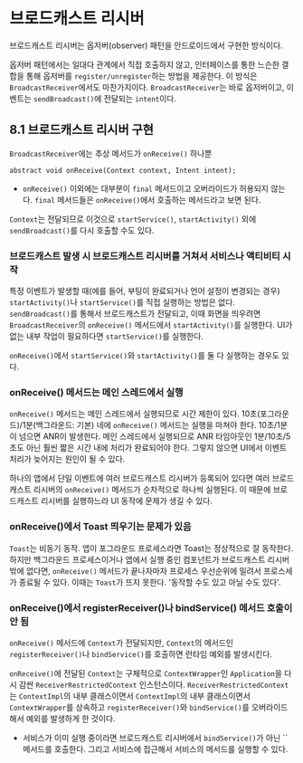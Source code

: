 # 브로드캐스트 리시버

브로드캐스트 리시버는 옵저버(observer) 패턴을 안드로이드에서 구현한 방식이다.

옵저버 패턴에서는 일대다 관계에서 직접 호출하지 않고, 인터페이스를 통한 느슨한 결합을 통해 옵저버를 `register/unregister`하는 방법을 제공한다. 이 방식은 `BroadcastReceiver`에서도 마찬가지이다. `BroadcastReceiver`는 바로 옵저버이고, 이벤트는 `sendBroadcast()`에 전달되는 `intent`이다.

## 8.1 브로드캐스트 리시버 구현
`BroadcastReceiver`에는 추상 메서드가 `onReceive()` 하나뿐

```
abstract void onReceive(Context context, Intent intent);
```

* `onReceive()` 이외에는 대부분이 `final` 메서드이고 오버라이드가 허용되지 않는다. `final` 메서드들은 `onReceive()`에서 호출하는 메서드라고 보면 된다.

`Context`는 전달되므로 이것으로 `startService()`, `startActivity()` 외에 `sendBroadcast()`를 다시 호출할 수도 있다.

### 브로드캐스트 발생 시 브로드캐스트 리시버를 거쳐서 서비스나 액티비티 시작
특정 이벤트가 발생할 때(에를 들어, 부팅이 완료되거나 언어 설정이 변경되는 경우) `startActivity()`나 `startService()`를 직접 실행하는 방법은 없다. `sendBroadcast()`를 통해서 브로드캐스트가 전달되고, 이때 화면을 띄우려면 `BroadcastReceiver`의 `onReceive()` 메서드에서 `startActivity()`를 실행한다. UI가 없는 내부 작업이 필요하다면 `startService()`를 실행한다.

`onReceive()`에서 `startService()`와 `startActivity()`를 둘 다 실행하는 경우도 있다.

### onReceive() 메서드는 메인 스레드에서 실행
`onReceive()` 메서드는 메인 스레드에서 실행되므로 시간 제한이 있다. 10초(포그라운드)/1분(백그라운드: 기본) 네에 `onReceive()` 메서드는 실행을 마쳐야 한다. 10초/1분이 넘으면 ANR이 발생한다. 메인 스레드에서 실행되므로 ANR 타임아웃인 1분/10초/5초도 아닌 훨씬 짧은 시간 내에 처리가 완료되어야 한다. 그렇지 않으면 UI에서 이벤트 처리가 늦어지는 원인이 될 수 있다.

하나의 앱에서 단일 이벤트에 여러 브로드캐스트 리시버가 등록되어 있다면 여러 브로드캐스트 리시버의 `onReceive()` 메서드가 순차적으로 하나씩 실행된다. 이 때문에 브로드캐스트 리시버를 실행하느라 UI 동작에 문제가 생길 수 있다.

### onReceive()에서 Toast 띄우기는 문제가 있음
`Toast`는 비동기 동작. 앱이 포그라운드 프로세스라면 Toast는 정상적으로 잘 동작한다. 하지만 백그라운드 프로세스이거나 앱에서 실행 중인 컴포넌트가 브로드캐스트 리시버밖에 없다면, `onReceive()` 메서드가 끝나자마자 프로세스 우선순위에 밀려서 프로스세가 종료될 수 있다. 이때는 `Toast`가 뜨지 못한다. '동작할 수도 있고 아닐 수도 있다'.

### onReceive()에서 registerReceiver()나 bindService() 메서드 호출이 안 됨
`onReceive()` 메서드에 `Context`가 전달되지만, `Context`의 메서드인 `registerReceiver()`나 `bindService()`를 호출하면 런타임 예외를 발생시킨다.

`onReceive()`에 전달된 `Context`는 구체적으로 `ContextWrapper`인 `Application`을 다시 감싼 `ReceiverRestrictedContext` 인스턴스이다. `ReceiverRestrictedContext`는 `ContextImpl`의 내부 클래스이면서 `ContextImpl`의 내부 클래스이면서 `ContextWrapper`를 상속하고 `registerReceiver()`와 `bindService()`를 오버라이드해서 예외를 발생하게 한 것이다.

* 서비스가 이미 실행 중이라면 브로드캐스트 리시버에서 `bindService()`가 아닌 `` 메서드를 호출한다. 그리고 서비스에 접근해서 서비스의 메서드를 실행할 수 있다.

